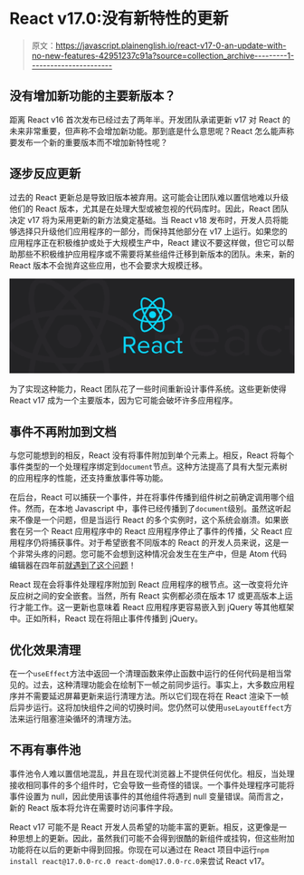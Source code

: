 # React v17.0:没有新特性的更新

> 原文：<https://javascript.plainenglish.io/react-v17-0-an-update-with-no-new-features-42951237c91a?source=collection_archive---------1----------------------->

## 没有增加新功能的主要新版本？

距离 React v16 首次发布已经过去了两年半。开发团队承诺更新 v17 对 React 的未来非常重要，但声称不会增加新功能。那到底是什么意思呢？React 怎么能声称要发布一个新的重要版本而不增加新特性呢？

## 逐步反应更新

过去的 React 更新总是导致旧版本被弃用。这可能会让团队难以置信地难以升级他们的 React 版本，尤其是在处理大型或被忽视的代码库时。因此，React 团队决定 v17 将为采用更新的新方法奠定基础。当 React v18 发布时，开发人员将能够选择只升级他们应用程序的一部分，而保持其他部分在 v17 上运行。如果您的应用程序正在积极维护或处于大规模生产中，React 建议不要这样做，但它可以帮助那些不积极维护应用程序或不需要将某些组件迁移到新版本的团队。未来，新的 React 版本不会抛弃这些应用，也不会要求大规模迁移。

![](img/4687b65b3e8dd3c4ec04fd5ca0d30066.png)

为了实现这种能力，React 团队花了一些时间重新设计事件系统。这些更新使得 React v17 成为一个主要版本，因为它可能会破坏许多应用程序。

## 事件不再附加到文档

与您可能想到的相反，React 没有将事件附加到单个元素上。相反，React 将每个事件类型的一个处理程序绑定到`document`节点。这种方法提高了具有大型元素树的应用程序的性能，还支持重放事件等功能。

在后台，React 可以捕获一个事件，并在将事件传播到组件树之前确定调用哪个组件。然而，在本地 Javascript 中，事件已经传播到了`document`级别。虽然这听起来不像是一个问题，但是当运行 React 的多个实例时，这个系统会崩溃。如果嵌套在另一个 React 应用程序中的 React 应用程序停止了事件的传播，父 React 应用程序仍将捕获事件。对于希望嵌套不同版本的 React 的开发人员来说，这是一个非常头疼的问题。您可能不会想到这种情况会发生在生产中，但是 Atom 代码编辑器在四年前[就遇到了这个问题](https://github.com/facebook/react/pull/8117)！

React 现在会将事件处理程序附加到 React 应用程序的根节点。这一改变将允许反应树之间的安全嵌套。当然，所有 React 实例都必须在版本 17 或更高版本上运行才能工作。这一更新也意味着 React 应用程序更容易嵌入到 jQuery 等其他框架中。正如所料，React 现在将阻止事件传播到 jQuery。

## 优化效果清理

在一个`useEffect`方法中返回一个清理函数来停止函数中运行的任何代码是相当常见的。过去，这种清理功能会在绘制下一帧之前同步运行。事实上，大多数应用程序并不需要延迟屏幕更新来运行清理方法。所以它们现在将在 React 渲染下一帧后异步运行。这将加快组件之间的切换时间。您仍然可以使用`useLayoutEffect`方法来运行阻塞渲染循环的清理方法。

## 不再有事件池

事件池令人难以置信地混乱，并且在现代浏览器上不提供任何优化。相反，当处理接收相同事件的多个组件时，它会导致一些奇怪的错误。一个事件处理程序可能将事件设置为 null，因此使用该事件的其他组件将遇到 null 变量错误。简而言之，新的 React 版本将允许在需要时访问事件字段。

React v17 可能不是 React 开发人员希望的功能丰富的更新。相反，这更像是一种思想上的更新。因此，虽然我们可能不会得到很酷的新组件或挂钩，但这些附加功能将在以后的更新中得到回报。你现在可以通过在 React 项目中运行`npm install react@17.0.0-rc.0 react-dom@17.0.0-rc.0`来尝试 React v17。